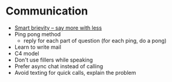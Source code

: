 # Communication

- [Smart brievity – say more with less](https://teams.microsoft.com/l/message/19:7abe811bfd7944709e5a8409722a0945@thread.tacv2/1680186418811?tenantId=06ed72e8-a419-4795-9eb3-5512cf1d3d98&groupId=3b6ae143-8bc8-4f55-b828-a6972eb8d47b&parentMessageId=1680186418811&teamName=Soliton%20Forum&channelName=Books&createdTime=1680186418811)
- Ping pong method
  - reply for each part of question (for each ping, do a pong)
- Learn to write mail
- C4 model
- Don't use fillers while speaking
- Prefer async chat instead of calling
- Avoid texting for quick calls, explain the problem
